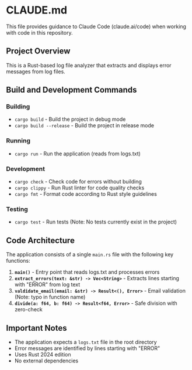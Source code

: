 # CLAUDE.md

This file provides guidance to Claude Code (claude.ai/code) when working with code in this repository.

## Project Overview

This is a Rust-based log file analyzer that extracts and displays error messages from log files.

## Build and Development Commands

### Building
- `cargo build` - Build the project in debug mode
- `cargo build --release` - Build the project in release mode

### Running
- `cargo run` - Run the application (reads from logs.txt)

### Development
- `cargo check` - Check code for errors without building
- `cargo clippy` - Run Rust linter for code quality checks
- `cargo fmt` - Format code according to Rust style guidelines

### Testing
- `cargo test` - Run tests (Note: No tests currently exist in the project)

## Code Architecture

The application consists of a single `main.rs` file with the following key functions:

1. **`main()`** - Entry point that reads logs.txt and processes errors
2. **`extract_errors(text: &str) -> Vec<String>`** - Extracts lines starting with "ERROR" from log text
3. **`valdidate_email(email: &str) -> Result<(), Error>`** - Email validation (Note: typo in function name)
4. **`divide(a: f64, b: f64) -> Result<f64, Error>`** - Safe division with zero-check

## Important Notes

- The application expects a `logs.txt` file in the root directory
- Error messages are identified by lines starting with "ERROR"
- Uses Rust 2024 edition
- No external dependencies